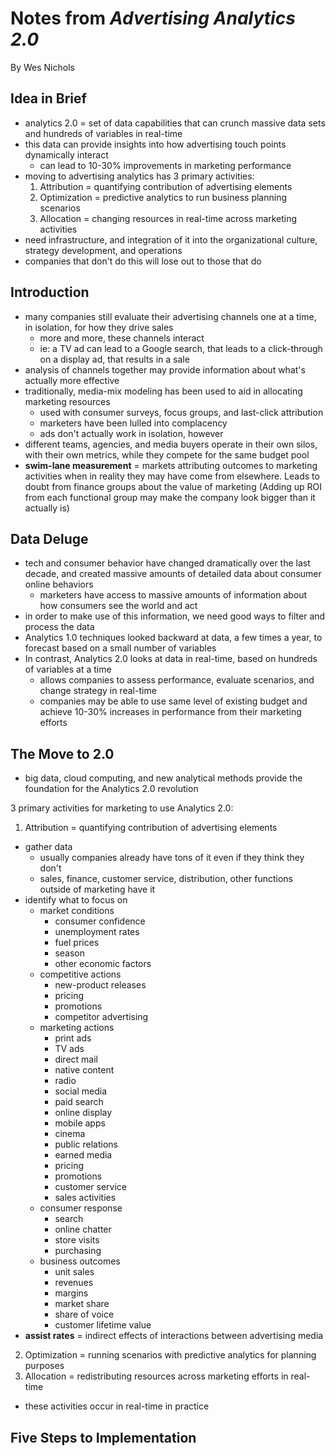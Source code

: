 # Notes from *Advertising Analytics 2.0* #
By Wes Nichols

## Idea in Brief ##
- analytics 2.0 = set of data capabilities that can crunch massive data sets and hundreds of variables 
in real-time
- this data can provide insights into how advertising touch points dynamically interact
  - can lead to 10-30% improvements in marketing performance
- moving to advertising analytics has 3 primary activities:
  1. Attribution = quantifying contribution of advertising elements
  2. Optimization = predictive analytics to run business planning scenarios
  3. Allocation = changing resources in real-time across marketing activities
- need infrastructure, and integration of it into the organizational culture, strategy development, and
operations
- companies that don't do this will lose out to those that do

## Introduction ##
- many companies still evaluate their advertising channels one at a time, in isolation, for how they
drive sales
  - more and more, these channels interact
  - ie: a TV ad can lead to a Google search, that leads to a click-through on a display ad, that results in
  a sale
- analysis of channels together may provide information about what's actually more effective
- traditionally, media-mix modeling has been used to aid in allocating marketing resources
  - used with consumer surveys, focus groups, and last-click attribution
  - marketers have been lulled into complacency
  - ads don't actually work in isolation, however
- different teams, agencies, and media buyers operate in their own silos, with their own metrics, while
they compete for the same budget pool
- **swim-lane measurement** = markets attributing outcomes to marketing activities when in reality they
may have come from elsewhere.  Leads to doubt from finance groups about the value of marketing
(Adding up ROI from each functional group may make the company look bigger than it actually is)

## Data Deluge ##
- tech and consumer behavior have changed dramatically over the last decade, and created massive amounts
of detailed data about consumer online behaviors
  - marketers have access to massive amounts of information about how consumers see the world and act
- in order to make use of this information, we need good ways to filter and process the data
- Analytics 1.0 techniques looked backward at data, a few times a year, to forecast based on a small
number of variables
- In contrast, Analytics 2.0 looks at data in real-time, based on hundreds of variables at a time
  - allows companies to assess performance, evaluate scenarios, and change strategy in real-time
  - companies may be able to use same level of existing budget and achieve 10-30% increases in performance
  from their marketing efforts

## The Move to 2.0 ##
- big data, cloud computing, and new analytical methods provide the foundation for the Analytics 2.0 
revolution

3 primary activities for marketing to use Analytics 2.0:
1. Attribution = quantifying contribution of advertising elements
  - gather data 
    - usually companies already have tons of it even if they think they don't
    - sales, finance, customer service, distribution, other functions outside of marketing have it
  - identify what to focus on
    - market conditions
      - consumer confidence
      - unemployment rates
      - fuel prices
      - season
      - other economic factors
    - competitive actions
      - new-product releases
      - pricing
      - promotions
      - competitor advertising
    - marketing actions
      - print ads
      - TV ads
      - direct mail
      - native content
      - radio
      - social media
      - paid search
      - online display
      - mobile apps
      - cinema
      - public relations
      - earned media
      - pricing
      - promotions
      - customer service
      - sales activities
    - consumer response
      - search
      - online chatter
      - store visits
      - purchasing
    - business outcomes
      - unit sales
      - revenues
      - margins
      - market share
      - share of voice
      - customer lifetime value
  - **assist rates** = indirect effects of interactions between advertising media
2. Optimization = running scenarios with predictive analytics for planning purposes
3. Allocation = redistributing resources across marketing efforts in real-time
- these activities occur in real-time in practice



## Five Steps to Implementation ##
